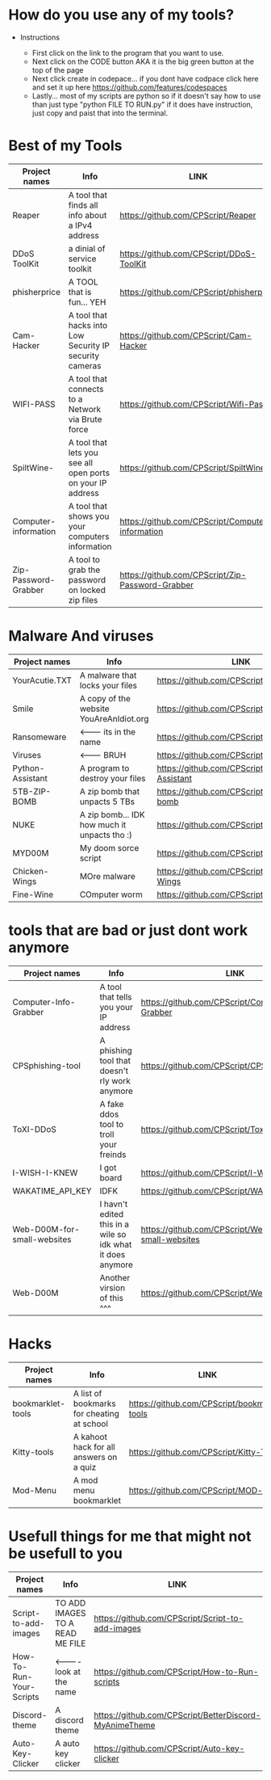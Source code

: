 # How do you use any of my tools?
* Instructions
  
  * First click on the link to the program that you want to use.
  * Next click on the CODE button AKA it is the big green button at the top of the page
  * Next click create in codepace... if you dont have codpace click here and set it up here https://github.com/features/codespaces
  * Lastly... most of my scripts are python so if it doesn't say how to use than just type "python FILE TO RUN.py" if it does have instruction, just copy and paist that into the terminal.

# Best of my Tools

Project names | Info | LINK
--------- | --------- | --------- 
Reaper | A tool that finds all info about a IPv4 address | https://github.com/CPScript/Reaper
DDoS ToolKit | a dinial of service toolkit | https://github.com/CPScript/DDoS-ToolKit
phisherprice | A TOOL that is fun... YEH | https://github.com/CPScript/phisherprice
Cam-Hacker | A tool that hacks into Low Security IP security cameras | https://github.com/CPScript/Cam-Hacker
WIFI-PASS | A tool that connects to a Network via Brute force | https://github.com/CPScript/Wifi-Pass
SpiltWine- | A tool that lets you see all open ports on your IP address | https://github.com/CPScript/SpiltWine-
Computer-information | A tool that shows you your computers information | https://github.com/CPScript/Computer-information
Zip-Password-Grabber | A tool to grab the password on locked zip files | https://github.com/CPScript/Zip-Password-Grabber





# Malware And viruses

Project names | Info | LINK
--------- | --------- | ---------
YourAcutie.TXT | A malware that locks your files | https://github.com/CPScript/YourAcutie.TXT
Smile | A copy of the website YouAreAnIdiot.org | https://github.com/CPScript/Smile
Ransomeware | <--- its in the name  | https://github.com/CPScript/Ransomeware
Viruses | <--- BRUH | https://github.com/CPScript/Viruses
Python-Assistant | A program to destroy your files | https://github.com/CPScript/Python-Assistant
5TB-ZIP-BOMB | A zip bomb that unpacts 5 TBs | https://github.com/CPScript/5TB-ZIP-bomb
NUKE | A zip bomb... IDK how much it unpacts tho :) | https://github.com/CPScript/Nuke
MYD00M | My doom sorce script | https://github.com/CPScript/MyD00M
Chicken-Wings | MOre malware | https://github.com/CPScript/Chicken-Wings
Fine-Wine | COmputer worm | https://github.com/CPScript/Fine-Wine





# tools that are bad or just dont work anymore

Project names | Info | LINK
--------- | --------- | ---------
Computer-Info-Grabber | A tool that tells you your IP address | https://github.com/CPScript/Computer-Info-Grabber
CPSphishing-tool | A phishing tool that doesn't rly work anymore | https://github.com/CPScript/CPSphishing-tool
ToXI-DDoS | A fake ddos tool to troll your freinds | https://github.com/CPScript/Toxi-DDoS
I-WISH-I-KNEW | I got board | https://github.com/CPScript/I-WISH-I-KNEW 
WAKATIME_API_KEY | IDFK | https://github.com/CPScript/WAKATIME_API_KEY
Web-D00M-for-small-websites | I havn't edited this in a wile so idk what it does anymore | https://github.com/CPScript/Web-D00M-for-small-websites
Web-D00M | Another virsion of this ^^^ | https://github.com/CPScript/Web-D00M




# Hacks

Project names | Info | LINK
--------- | --------- | ---------
bookmarklet-tools | A list of bookmarks for cheating at school | https://github.com/CPScript/bookmarlet-tools
Kitty-tools | A kahoot hack for all answers on a quiz | https://github.com/CPScript/Kitty-Tools
Mod-Menu | A mod menu bookmarklet | https://github.com/CPScript/MOD-menu




# Usefull things for me that might not be usefull to you

Project names | Info | LINK
--------- | --------- | ---------
Script-to-add-images | TO ADD IMAGES TO A READ ME FILE | https://github.com/CPScript/Script-to-add-images
How-To-Run-Your-Scripts | <---- look at the name | https://github.com/CPScript/How-to-Run-scripts
Discord-theme | A discord theme | https://github.com/CPScript/BetterDiscord-MyAnimeTheme
Auto-Key-Clicker | A auto key clicker | https://github.com/CPScript/Auto-key-clicker


